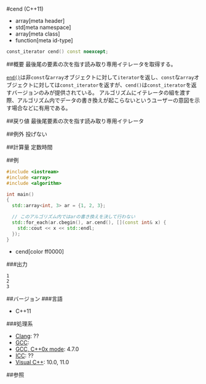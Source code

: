 #cend (C++11)
* array[meta header]
* std[meta namespace]
* array[meta class]
* function[meta id-type]

```cpp
const_iterator cend() const noexcept;
```

##概要
最後尾の要素の次を指す読み取り専用イテレータを取得する。

[`end()`](./end.md)は非`const`な`array`オブジェクトに対して`iterator`を返し、`const`な`array`オブジェクトに対しては`const_iterator`を返すが、`cend()`は`const_iterator`を返すバージョンのみが提供されている。
アルゴリズムにイテレータの組を渡す際、アルゴリズム内でデータの書き換えが起こらないというユーザーの意図を示す場合などに有用である。


##戻り値
最後尾要素の次を指す読み取り専用イテレータ


##例外
投げない


##計算量
定数時間


##例
```cpp
#include <iostream>
#include <array>
#include <algorithm>

int main()
{
  std::array<int, 3> ar = {1, 2, 3};

  // このアルゴリズム内ではarの書き換えを決して行わない
  std::for_each(ar.cbegin(), ar.cend(), [](const int& x) {
    std::cout << x << std::endl;
  });
}
```
* cend[color ff0000]


###出力
```
1
2
3
```


##バージョン
###言語
- C++11


###処理系
- [Clang](/implementation.md#clang): ??
- [GCC](/implementation.md#gcc): 
- [GCC, C++0x mode](/implementation.md#gcc): 4.7.0
- [ICC](/implementation.md#icc): ??
- [Visual C++](/implementation.md#visual_cpp): 10.0, 11.0


##参照

